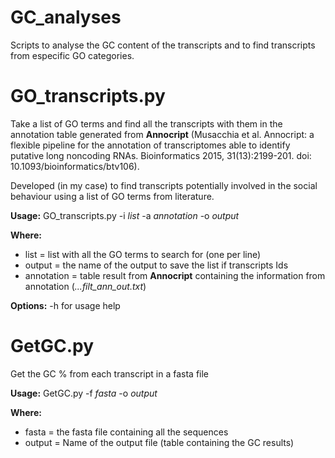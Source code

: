 # GC_analyses
Scripts to analyse the GC content of the transcripts and to find transcripts from especific GO categories.


# GO_transcripts.py

Take a list of GO terms and find all the transcripts with them in the annotation table generated from **Annocript** (Musacchia et al. Annocript: a flexible pipeline for the annotation of transcriptomes able to identify putative long noncoding RNAs. Bioinformatics 2015, 31(13):2199-201. doi: 10.1093/bioinformatics/btv106).

Developed (in my case) to find transcripts potentially involved in the social behaviour
using a list of GO terms from literature. 

**Usage:**
GO_transcripts.py -i *list* -a *annotation* -o *output*

**Where:** 
- list = list with all the GO terms to search for (one per line)
- output = the name of the output to save the list if transcripts Ids
- annotation = table result from **Annocript** containing the information from annotation (*...filt_ann_out.txt*)

**Options:**
-h for usage help


# GetGC.py

Get the GC % from each transcript in a fasta file

**Usage:**
GetGC.py -f *fasta* -o *output*

**Where:**
- fasta = the fasta file containing all the sequences
- output = Name of the output file (table containing the GC results)
